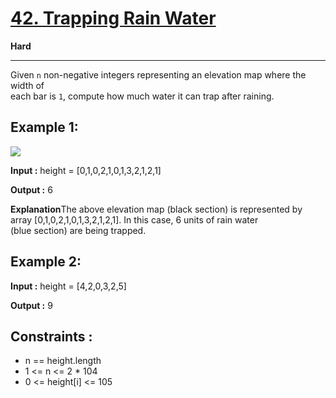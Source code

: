 [42\. Trapping Rain Water](https://leetcode.com/problems/trapping-rain-water/)
==============================================================================

**Hard**

* * *

Given `n` non-negative integers representing an elevation map where the width of  
each bar is `1`, compute how much water it can trap after raining.

**Example 1:**
--------------

![](https://assets.leetcode.com/uploads/2018/10/22/rainwatertrap.png)

**Input :** height = \[0,1,0,2,1,0,1,3,2,1,2,1\]

**Output :** 6

**Explanation**The above elevation map (black section) is represented by  
array \[0,1,0,2,1,0,1,3,2,1,2,1\]. In this case, 6 units of rain water  
(blue section) are being trapped.

**Example 2:**
--------------

**Input :** height = \[4,2,0,3,2,5\]

**Output :** 9

**Constraints :**
-----------------

*   n == height.length 
*   1 <= n <= 2 * 104 
*   0 <= height[i] <= 105

